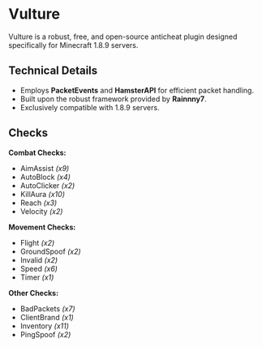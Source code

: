 # Vulture
Vulture is a robust, free, and open-source anticheat plugin designed specifically for Minecraft 1.8.9 servers.

## Technical Details
- Employs **PacketEvents** and **HamsterAPI** for efficient packet handling.
- Built upon the robust framework provided by **Rainnny7**.
- Exclusively compatible with 1.8.9 servers.

## Checks
**Combat Checks:**
- AimAssist _(x9)_
- AutoBlock _(x4)_
- AutoClicker _(x2)_
- KillAura _(x10)_
- Reach _(x3)_
- Velocity _(x2)_

**Movement Checks:**
- Flight _(x2)_
- GroundSpoof _(x2)_
- Invalid _(x2)_
- Speed _(x6)_
- Timer _(x1)_

**Other Checks:**
- BadPackets _(x7)_
- ClientBrand _(x1)_
- Inventory _(x11)_
- PingSpoof _(x2)_
